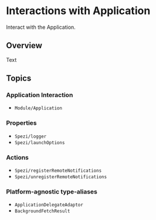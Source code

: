 # Interactions with Application

Interact with the Application.

<!--

This source file is part of the Stanford Spezi open-source project

SPDX-FileCopyrightText: 2024 Stanford University and the project authors (see CONTRIBUTORS.md)

SPDX-License-Identifier: MIT

-->

## Overview

<!--@START_MENU_TOKEN@-->Text<!--@END_MENU_TOKEN@-->

## Topics

### Application Interaction

- ``Module/Application``

### Properties

- ``Spezi/logger``
- ``Spezi/launchOptions``

### Actions

- ``Spezi/registerRemoteNotifications``
- ``Spezi/unregisterRemoteNotifications``

### Platform-agnostic type-aliases

- ``ApplicationDelegateAdaptor``
- ``BackgroundFetchResult``
